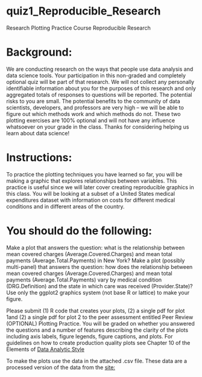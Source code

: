 # quiz1_Reproducible_Research
Research Plotting Practice Course Reproducible Research

# Background:

We are conducting research on the ways that people use data analysis and data science tools. Your participation in this non-graded and completely optional quiz will be part of that research. We will not collect any personally identifiable information about you for the purposes of this research and only aggregated totals of responses to questions will be reported. The potential risks to you are small. The potential benefits to the community of data scientists, developers, and professors are very high – we will be able to figure out which methods work and which methods do not. These two plotting exercises are 100% optional and will not have any influence whatsoever on your grade in the class. Thanks for considering helping us learn about data science!

# Instructions:

To practice the plotting techniques you have learned so far, you will be making a graphic that explores relationships between variables. This practice is useful since we will later cover creating reproducible graphics in this class. You will be looking at a subset of a United States medical expenditures dataset with information on costs for different medical conditions and in different areas of the country.

# You should do the following:

Make a plot that answers the question: what is the relationship between mean covered charges (Average.Covered.Charges) and mean total payments (Average.Total.Payments) in New York?
Make a plot (possibly multi-panel) that answers the question: how does the relationship between mean covered charges (Average.Covered.Charges) and mean total payments (Average.Total.Payments) vary by medical condition (DRG.Definition) and the state in which care was received (Provider.State)?
Use only the ggplot2 graphics system (not base R or lattice) to make your figure.

Please submit (1) R code that creates your plots, (2) a single pdf for plot 1and (2) a single pdf for plot 2 to the peer assessment entitled Peer Review (OPTIONAL) Plotting Practice. You will be graded on whether you answered the questions and a number of features describing the clarity of the plots including axis labels, figure legends, figure captions, and plots. For guidelines on how to create production quality plots see Chapter 10 of the Elements of [Data Analytic Style](https://www.dropbox.com/s/rybd14gq60jzira/edas_chapter10.pdf?dl=0)

To make the plots use the data in the attached .csv file. These data are a processed version of the data from the [site:](https://data.cms.gov/Medicare/Inpatient-Prospective-Payment-System-IPPS-Provider/97k6-zzx3)
